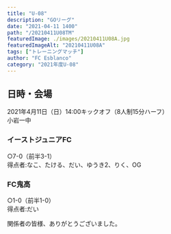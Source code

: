 ```yaml
---
title: "U-08"
description: "GOリーグ"
date: "2021-04-11 1400"
path: "/20210411U08TM"
featuredImage: ./images/20210411U08A.jpg
featuredImageAlt: "20210411U08A"
tags: ["トレーニングマッチ"]
author: "FC Esblanco"
category: "2021年度U-08"
---
```




## 日時・会場

2021年4月11日（日）14:00キックオフ（8人制15分ハーフ）<br>
小岩一中

### イーストジュニアFC

○7-0（前半3-1）  
得点者:なこ、たける、だい、ゆうき2、りく、OG

### FC鬼高

○1-0（前半1-0）  
得点者:だい


関係者の皆様、ありがとうございました。

